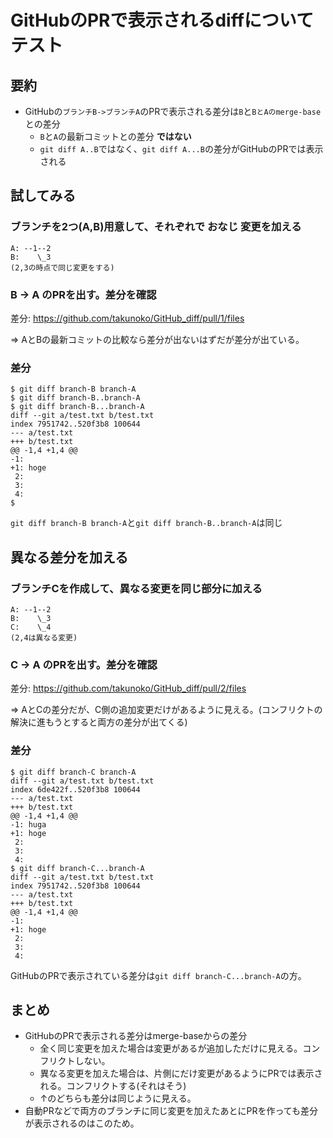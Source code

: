 # GitHubのPRで表示されるdiffについてテスト

## 要約
- GitHubの`ブランチB->ブランチA`のPRで表示される差分は`B`と`BとAのmerge-base`との差分
  - `B`と`A`の最新コミットとの差分 **ではない**
  - `git diff A..B`ではなく、`git diff A...B`の差分がGitHubのPRでは表示される

## 試してみる
### ブランチを2つ(A,B)用意して、それぞれで **おなじ** 変更を加える
```
A: --1--2
B:    \_3
(2,3の時点で同じ変更をする)
```

### B -> A のPRを出す。差分を確認
差分: https://github.com/takunoko/GitHub_diff/pull/1/files

=> AとBの最新コミットの比較なら差分が出ないはずだが差分が出ている。

### 差分
```
$ git diff branch-B branch-A
$ git diff branch-B..branch-A
$ git diff branch-B...branch-A
diff --git a/test.txt b/test.txt
index 7951742..520f3b8 100644
--- a/test.txt
+++ b/test.txt
@@ -1,4 +1,4 @@
-1:
+1: hoge
 2:
 3:
 4:
$
```
`git diff branch-B branch-A`と`git diff branch-B..branch-A`は同じ

## 異なる差分を加える
### ブランチCを作成して、異なる変更を同じ部分に加える
```
A: --1--2
B:    \_3
C:    \_4
(2,4は異なる変更)
```

### C -> A のPRを出す。差分を確認
差分: https://github.com/takunoko/GitHub_diff/pull/2/files

=> AとCの差分だが、C側の追加変更だけがあるように見える。(コンフリクトの解決に進もうとすると両方の差分が出てくる)

### 差分
```
$ git diff branch-C branch-A
diff --git a/test.txt b/test.txt
index 6de422f..520f3b8 100644
--- a/test.txt
+++ b/test.txt
@@ -1,4 +1,4 @@
-1: huga
+1: hoge
 2:
 3:
 4:
$ git diff branch-C...branch-A
diff --git a/test.txt b/test.txt
index 7951742..520f3b8 100644
--- a/test.txt
+++ b/test.txt
@@ -1,4 +1,4 @@
-1:
+1: hoge
 2:
 3:
 4:
```
GitHubのPRで表示されている差分は`git diff branch-C...branch-A`の方。

## まとめ
- GitHubのPRで表示される差分はmerge-baseからの差分
  - 全く同じ変更を加えた場合は変更があるが追加しただけに見える。コンフリクトしない。
  - 異なる変更を加えた場合は、片側にだけ変更があるようにPRでは表示される。コンフリクトする(それはそう)
  - ↑のどちらも差分は同じように見える。
- 自動PRなどで両方のブランチに同じ変更を加えたあとにPRを作っても差分が表示されるのはこのため。
